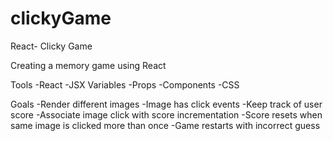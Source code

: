 # clickyGame

React- Clicky Game 

Creating a memory game using React 

Tools 
-React
-JSX Variables 
-Props 
-Components
-CSS 

Goals 
-Render different images 
-Image has click events 
-Keep track of user score 
-Associate image click with score incrementation 
-Score resets when same image is clicked more than once 
-Game restarts with incorrect guess 

